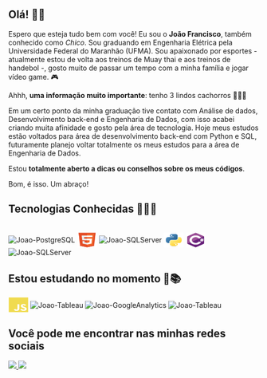 ## Olá! 🖖🤙

<p>Espero que esteja tudo bem com você! Eu sou o <b>João Francisco</b>, também conhecido como <i>Chico</i>. Sou graduando em Engenharia Elétrica pela Universidade Federal do Maranhão (UFMA). Sou apaixonado por esportes - atualmente estou de volta aos treinos de Muay thai e aos treinos de handebol -, gosto muito de passar um tempo com a minha família e jogar vídeo game. 🎮<p> 
Ahhh, <b>uma informação muito importante</b>: tenho 3 lindos cachorros 🐶🐶🐶<p>

Em um certo ponto da minha graduação tive contato com Análise de dados, Desenvolvimento back-end e Engenharia de Dados, com isso acabei criando muita afinidade e gosto pela área de tecnologia. Hoje meus estudos estão voltados para área de desenvolvimento back-end com Python e SQL, futuramente planejo voltar totalmente os meus estudos para a área de Engenharia de Dados.<p> 

Estou <b>totalmente aberto a dicas ou conselhos sobre os meus códigos</b>.<p>
Bom, é isso. Um abraço!


## Tecnologias Conhecidas 👨🏻‍💻
<div style="display: inline_block"><br>
  <img align="center" alt="Joao-PostgreSQL" height="30" width="100" src="https://img.shields.io/badge/PostgreSQL-316192?style=for-the-badge&logo=postgresql&logoColor=white">
  <img align="center" alt="Rafa-HTML" height="30" width="40" src="https://raw.githubusercontent.com/devicons/devicon/master/icons/html5/html5-original.svg">
  <img align="center" alt="Joao-SQLServer" height="30" width="140" src="https://img.shields.io/badge/Microsoft%20SQL%20Sever-CC2927?style=for-the-badge&logo=microsoft%20sql%20server&logoColor=white">
  <img align="center" alt="Joao-Python" height="30" width="40" src="https://raw.githubusercontent.com/devicons/devicon/master/icons/python/python-original.svg">
  <img align="center" alt="Rafa-Csharp" height="30" width="40" src="https://raw.githubusercontent.com/devicons/devicon/master/icons/csharp/csharp-original.svg">
  <img align="center" alt="Joao-SQLServer" height="30" width="140" src="https://img.shields.io/badge/mysql-%2300f.svg?style=for-the-badge&logo=mysql&logoColor=white">
</div>

## Estou estudando no momento 📖📚
<div>
  <img align="center" alt="Rafa-Js" height="30" width="40" src="https://raw.githubusercontent.com/devicons/devicon/master/icons/javascript/javascript-plain.svg">
  <img align="center" alt="Joao-Tableau" height="30" width="100" src="https://img.shields.io/badge/Tableau-E97627?style=for-the-badge&logo=Tableau&logoColor=white">
  <img align="center" alt="Joao-GoogleAnalytics" height="30" width="130" src="https://img.shields.io/badge/Google%20Analytics-E37400?style=for-the-badge&logo=google%20analytics&logoColor=white">
  <img align="center" alt="Joao-Tableau" height="30" width="110" src="https://img.shields.io/badge/Amazon_AWS-FF9900?style=for-the-badge&logo=amazonaws&logoColor=white">
    
 </div>
  


## Você pode me encontrar nas minhas redes sociais
<div>
  <a href="https://www.linkedin.com/in/joãofranciscom/" target="_blank"><img src="https://img.shields.io/badge/LinkedIn-0077B5?style=for-the-badge&logo=linkedin&logoColor=white">
  <a href="mailto: joaofrancisco@gmail.com" target="_blank"><img src="https://img.shields.io/badge/Gmail-D14836?style=for-the-badge&logo=gmail&logoColor=white">
     
</div>
  
